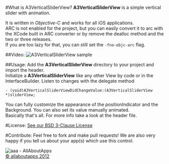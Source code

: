  
#What is A3VerticalSliderView?
**A3VerticalSliderView** is a simple vertical slider with animation.  

It is written in *Objective-C* and works for all iOS applications.  
ARC is not enabled for the project, but you can easily convert it to arc with the XCode built in ARC converter or by remove the dealloc method and the two or three releases.  
If you are too lazy for that, you can still set the `-fno-objc-arc` flag.

##Video:
![A3VerticalSliderView sample](https://dl.dropbox.com/u/9934540/aaa/A3VerticalSliderViewSample.gif "A3VerticalSliderView Sample Video")

##Usage:
Add the **A3VerticalSliderView** directory to your project and import the header.  
Initialize a **A3VerticalSliderView** like any other View by code or in the InterfaceBuilder.
Listen to changes with the delegate method

    - (void)A3VerticalSliderViewDidChangeValue:(A3VerticalSliderView *)sliderView;

You can fully customize the appearance of the positionIndicator and the Background. You can also set its value manually animated.  
Basically that's all. For more info take a look at the header file.  

#License:
[See our BSD 3-Clause License](https://github.com/allaboutapps/A3VerticalSliderView/blob/master/LICENSE.txt)

#Contribute:
Feel free to fork and make pull requests! We are also very happy if you tell us about your app(s) which use this control.  


![aaa - AllAboutApps](https://dl.dropbox.com/u/9934540/aaa/aaaLogo.png "aaa - AllAboutApps")  
[© allaboutapps 2012](http://www.allaboutapps.at)
